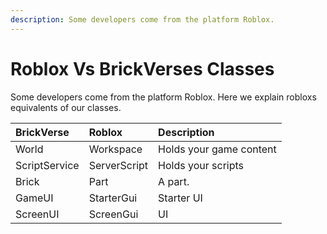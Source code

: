 ```yaml
---
description: Some developers come from the platform Roblox.
---
```


# Roblox Vs BrickVerses Classes

Some developers come from the platform Roblox. Here we explain robloxs equivalents of our classes.

| BrickVerse | Roblox | Description |
| :--- | :--- | :--- |
| World | Workspace | Holds your game content |
| ScriptService | ServerScript | Holds your scripts |
| Brick | Part | A part. |
| GameUI | StarterGui | Starter  UI |
| ScreenUI | ScreenGui | UI |

